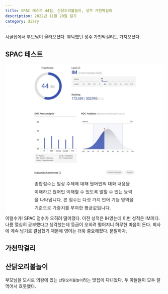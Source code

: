 ```yaml
---
title: SPAC 테스트 44점, 산닭오리불놀이, 성주 가천막걸리
description: 2022년 11월 20일 일기
category: diary
---
```


시골집에서 부모님이 올라오셨다. 
부탁했던 성주 가천막걸리도 가져오셨다. 

SPAC 테스트
---
![SPAC 테스트 결과](/assets/images/diary/2022/11/20/Screenshot_20221121_020903_Firefox.jpg 'SPAC 테스트 결과')
이럴수가! SPAC 점수가 오히려 떨어졌다. 
이전 성적은 IH였는데 이번 성적은 IM이다. 
나름 열심히 공부했다고 생각했는데 등급이 오히려 떨어지니 허무한 마음이 든다. 
회사에 계속 남기로 결심했기 때문에 영어는 더욱 중요해졌다. 
분발하자. 

가천막걸리
---



산닭오리불놀이
---
부모님을 모시로 의왕에 있는 `산닭오리불놀이`라는 맛집에 다녀왔다.
두 아들들이 모두 잘 먹어서 흐뭇했다. 
